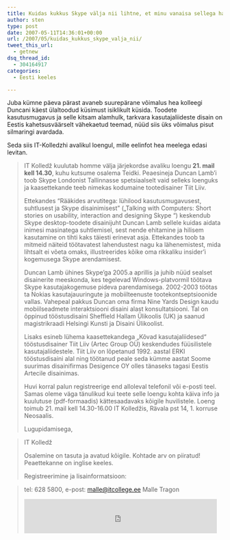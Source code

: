 ```yaml
---
title: Kuidas kukkus Skype välja nii lihtne, et minu vanaisa sellega hakkama saab?
author: sten
type: post
date: 2007-05-11T14:36:01+00:00
url: /2007/05/kuidas_kukkus_skype_valja_nii/
tweet_this_url:
  - getnew
dsq_thread_id:
  - 304164917
categories:
  - Eesti keeles

---
```

Juba kümne päeva pärast avaneb suurepärane võimalus hea kolleegi Duncani käest ülaltoodud küsimust isiklikult küsida. Toodete kasutusmugavus ja selle kitsam alamhulk, tarkvara kasutajaliideste disain on Eestis kahetsusväärselt vähekaetud teemad, nüüd siis üks võimalus pisut silmaringi avardada.

Seda siis IT-Kolledzhi avalikul loengul, mille eelinfot hea meelega edasi levitan.

> IT Kolledž kuulutab homme välja järjekordse avaliku loengu **21. mail kell 14.30**, kuhu kutsume osalema Teidki. Peaesineja Duncan Lamb’i toob Skype Londonist Tallinnasse spetsiaalselt vaid selleks loenguks ja kaasettekande teeb nimekas kodumaine tootedisainer Tiit Liiv.
> 
> Ettekandes “Rääkides arvutitega: lühilood kasutusmugavusest, suhtlusest ja Skype disainimisest” („Talking with Computers: Short stories on usability, interaction and designing Skype “) keskendub Skype desktop-toodete disainijuht Duncan Lamb sellele kuidas aidata inimesi masinatega suhtlemisel, sest nende ehitamine ja hilisem kasutamine on tihti kaks täiesti erinevat asja. Ettekandes toob ta mitmeid näiteid töötavatest lahendustest nagu ka lähenemistest, mida lihtsalt ei võeta omaks, illustreerides kõike oma rikkaliku insider’i kogemusega Skype arendamisest.</p> 
> 
> Duncan Lamb ühines Skype’ga 2005.a aprillis ja juhib nüüd sealset disainerite meeskonda, kes tegelevad Windows-platvormil töötava Skype kasutajakogemuse pideva parendamisega. 2002-2003 töötas ta Nokias kasutajauuringute ja mobiilteenuste tootekontseptsioonide vallas. Vahepeal pakkus Duncan oma firma Nine Yards Design kaudu mobiilseadmete interaktsiooni disaini alast konsultatsiooni. Tal on õppinud tööstusdisaini Sheffield Hallam Ülikoolis (UK) ja saanud magistrikraadi Helsingi Kunsti ja Disaini Ülikoolist.</p> 
> 
> Lisaks esineb lühema kaasettekandega „Kõvad kasutajaliidesed“ tööstusdisainer Tiit Liiv (Artec Group OÜ) keskendudes füüsilistele kasutajaliidestele. Tiit Liiv on lõpetanud 1992. aastal ERKI tööstusdisaini alal ning töötanud peale seda kümme aastat Soome suurimas disainifirmas Desigence OY olles tänaseks tagasi Eestis Artecile disainimas.</p> 
> 
> Huvi korral palun registreerige end alloleval telefonil või e-posti teel. Samas oleme väga tänulikud kui teete selle loengu kohta käiva info ja kuulutuse (pdf-formaadis) kättesaadavaks kõigile huvilistele. Loeng toimub 21. mail kell 14.30-16.00 IT Kolledžis, Rävala pst 14, 1. korruse Neosaalis.</p> 
> 
> Lugupidamisega,
  
> IT Kolledž</p> 
> 
> Osalemine on tasuta ja avatud kõigile. Kohtade arv on piiratud! Peaettekanne on inglise keeles.</p> 
> 
> Registreerimine ja lisainformatsioon:
  
> tel: 628 5800, e-post: malle@itcollege.ee Malle Tragon </p><iframe src="http://www.facebook.com/plugins/like.php?href=http%3A%2F%2Fsten.tamkivi.com%2F2007%2F05%2Fkuidas_kukkus_skype_valja_nii%2F&layout=standard&show_faces=true&width=450&action=like&colorscheme=light&height=80" scrolling="no" frameborder="0" style="border:none; overflow:hidden; width:450px; height:80px;" allowTransparency="true"></iframe>